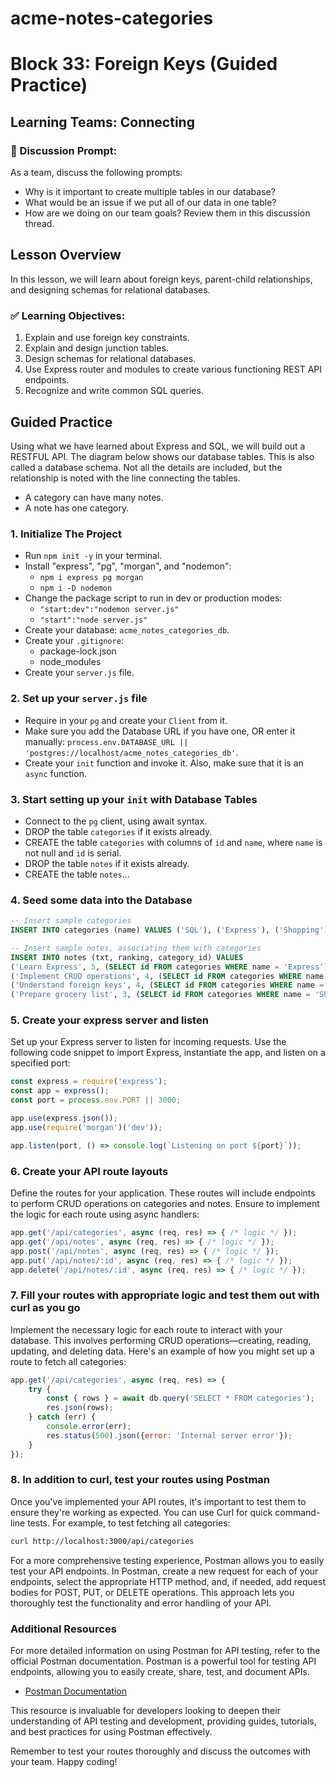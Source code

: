 # acme-notes-categories

# Block 33: Foreign Keys (Guided Practice)

## Learning Teams: Connecting

### 💬 Discussion Prompt:
As a team, discuss the following prompts:
- Why is it important to create multiple tables in our database?
- What would be an issue if we put all of our data in one table?
- How are we doing on our team goals? Review them in this discussion thread.

## Lesson Overview
In this lesson, we will learn about foreign keys, parent-child relationships, and designing schemas for relational databases.

### ✅ Learning Objectives:
1. Explain and use foreign key constraints.
2. Explain and design junction tables.
3. Design schemas for relational databases.
4. Use Express router and modules to create various functioning REST API endpoints.
5. Recognize and write common SQL queries.

## Guided Practice
Using what we have learned about Express and SQL, we will build out a RESTFUL API. The diagram below shows our database tables. This is also called a database schema. Not all the details are included, but the relationship is noted with the line connecting the tables.
- A category can have many notes.
- A note has one category.

### 1. Initialize The Project
- Run `npm init -y` in your terminal.
- Install "express", "pg", "morgan", and "nodemon":
  - `npm i express pg morgan`
  - `npm i -D nodemon`
- Change the package script to run in dev or production modes:
  - `"start:dev":"nodemon server.js"`
  - `"start":"node server.js"`
- Create your database: `acme_notes_categories_db`.
- Create your `.gitignore`:
  - package-lock.json
  - node_modules
- Create your `server.js` file.

### 2. Set up your `server.js` file
- Require in your `pg` and create your `Client` from it.
- Make sure you add the Database URL if you have one, OR enter it manually: `process.env.DATABASE_URL || 'postgres://localhost/acme_notes_categories_db'`.
- Create your `init` function and invoke it. Also, make sure that it is an `async` function.

### 3. Start setting up your `init` with Database Tables
- Connect to the `pg` client, using await syntax.
- DROP the table `categories` if it exists already.
- CREATE the table `categories` with columns of `id` and `name`, where `name` is not null and `id` is serial.
- DROP the table `notes` if it exists already.
- CREATE the table `notes`...

### 4. Seed some data into the Database
```sql
-- Insert sample categories
INSERT INTO categories (name) VALUES ('SQL'), ('Express'), ('Shopping');

-- Insert sample notes, associating them with categories
INSERT INTO notes (txt, ranking, category_id) VALUES
('Learn Express', 5, (SELECT id FROM categories WHERE name = 'Express')),
('Implement CRUD operations', 4, (SELECT id FROM categories WHERE name = 'Express')),
('Understand foreign keys', 4, (SELECT id FROM categories WHERE name = 'SQL')),
('Prepare grocery list', 3, (SELECT id FROM categories WHERE name = 'Shopping'));
```
### 5. Create your express server and listen

Set up your Express server to listen for incoming requests. Use the following code snippet to import Express, instantiate the app, and listen on a specified port:

```javascript
const express = require('express');
const app = express();
const port = process.env.PORT || 3000;

app.use(express.json());
app.use(require('morgan')('dev'));

app.listen(port, () => console.log(`Listening on port ${port}`));
```

### 6. Create your API route layouts

Define the routes for your application. These routes will include endpoints to perform CRUD operations on categories and notes. Ensure to implement the logic for each route using async handlers:

```javascript
app.get('/api/categories', async (req, res) => { /* logic */ });
app.get('/api/notes', async (req, res) => { /* logic */ });
app.post('/api/notes', async (req, res) => { /* logic */ });
app.put('/api/notes/:id', async (req, res) => { /* logic */ });
app.delete('/api/notes/:id', async (req, res) => { /* logic */ });
```

### 7. Fill your routes with appropriate logic and test them out with curl as you go

Implement the necessary logic for each route to interact with your database. This involves performing CRUD operations—creating, reading, updating, and deleting data. Here's an example of how you might set up a route to fetch all categories:

```javascript
app.get('/api/categories', async (req, res) => {
    try {
        const { rows } = await db.query('SELECT * FROM categories');
        res.json(rows);
    } catch (err) {
        console.error(err);
        res.status(500).json({error: 'Internal server error'});
    }
});
```
### 8. In addition to curl, test your routes using Postman

Once you've implemented your API routes, it's important to test them to ensure they're working as expected. You can use Curl for quick command-line tests. For example, to test fetching all categories:

```bash
curl http://localhost:3000/api/categories
```

For a more comprehensive testing experience, Postman allows you to easily test your API endpoints. In Postman, create a new request for each of your endpoints, select the appropriate HTTP method, and, if needed, add request bodies for POST, PUT, or DELETE operations. This approach lets you thoroughly test the functionality and error handling of your API.

### Additional Resources

For more detailed information on using Postman for API testing, refer to the official Postman documentation. Postman is a powerful tool for testing API endpoints, allowing you to easily create, share, test, and document APIs.

- [Postman Documentation](https://learning.postman.com/docs/getting-started/introduction/)

This resource is invaluable for developers looking to deepen their understanding of API testing and development, providing guides, tutorials, and best practices for using Postman effectively.

Remember to test your routes thoroughly and discuss the outcomes with your team. Happy coding!
